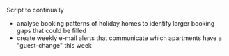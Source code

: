 Script to continually 
- analyse booking patterns of holiday homes to identify larger booking gaps that could be filled
- create weekly e-mail alerts that communicate which apartments have a "guest-change" this week